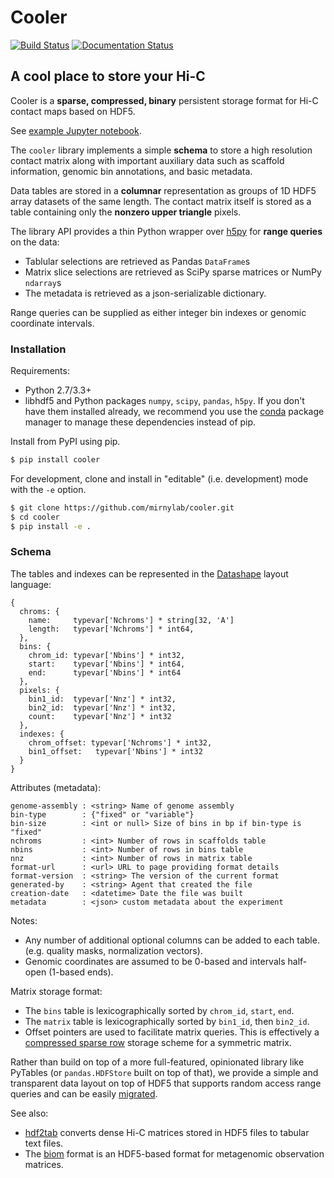 # Cooler

[![Build Status](https://travis-ci.org/mirnylab/cooler.svg?branch=master)](https://travis-ci.org/mirnylab/cooler)
[![Documentation Status](https://readthedocs.org/projects/cooler/badge/?version=latest)](http://cooler.readthedocs.org/en/latest/)

## A cool place to store your Hi-C

Cooler is a **sparse, compressed, binary** persistent storage format for Hi-C contact maps based on HDF5.

See [example Jupyter notebook](https://gist.github.com/nvictus/904160bca9d0e8d5aeeb).

The `cooler` library implements a simple **schema** to store a high resolution contact matrix along with important auxiliary data such as scaffold information, genomic bin annotations, and basic metadata.

Data tables are stored in a **columnar** representation as groups of 1D HDF5 array datasets of the same length. The contact matrix itself is stored as a table containing only the **nonzero upper triangle** pixels.

The library API provides a thin Python wrapper over [h5py](http://docs.h5py.org/en/latest/) for **range queries** on the data:

- Tablular selections are retrieved as Pandas `DataFrame`s
- Matrix slice selections are retrieved as SciPy sparse matrices or NumPy `ndarray`s
- The metadata is retrieved as a json-serializable dictionary.

Range queries can be supplied as either integer bin indexes or genomic coordinate intervals.

### Installation

Requirements:

- Python 2.7/3.3+
- libhdf5 and Python packages `numpy`, `scipy`, `pandas`, `h5py`. If you don't have them installed already, we recommend you use the [conda](http://conda.pydata.org/miniconda.html) package manager to manage these dependencies instead of pip.

Install from PyPI using pip.
```sh
$ pip install cooler
```

For development, clone and install in "editable" (i.e. development) mode with the `-e` option.
```sh
$ git clone https://github.com/mirnylab/cooler.git
$ cd cooler
$ pip install -e .
```


### Schema

The tables and indexes can be represented in the [Datashape](http://datashape.readthedocs.org/en/latest/) layout language:
```
{
  chroms: {
    name:     typevar['Nchroms'] * string[32, 'A']
    length:   typevar['Nchroms'] * int64,
  },
  bins: {
    chrom_id: typevar['Nbins'] * int32,
    start:    typevar['Nbins'] * int64,
    end:      typevar['Nbins'] * int64
  },
  pixels: {
    bin1_id:  typevar['Nnz'] * int32,
    bin2_id:  typevar['Nnz'] * int32,
    count:    typevar['Nnz'] * int32
  },
  indexes: {
    chrom_offset: typevar['Nchroms'] * int32,
  	bin1_offset:   typevar['Nbins'] * int32
  }
}
```

Attributes (metadata):
```
genome-assembly : <string> Name of genome assembly
bin-type        : {"fixed" or "variable"}
bin-size        : <int or null> Size of bins in bp if bin-type is "fixed"
nchroms         : <int> Number of rows in scaffolds table
nbins           : <int> Number of rows in bins table
nnz             : <int> Number of rows in matrix table
format-url      : <url> URL to page providing format details
format-version  : <string> The version of the current format
generated-by    : <string> Agent that created the file
creation-date   : <datetime> Date the file was built
metadata        : <json> custom metadata about the experiment
```


Notes:

- Any number of additional optional columns can be added to each table. (e.g. quality masks, normalization vectors).
- Genomic coordinates are assumed to be 0-based and intervals half-open (1-based ends).

Matrix storage format:

- The `bins` table is lexicographically sorted by `chrom_id`, `start`, `end`.
- The `matrix` table is lexicographically sorted by `bin1_id`, then `bin2_id`.
- Offset pointers are used to facilitate matrix queries. This is effectively a [compressed sparse row](https://en.wikipedia.org/wiki/Sparse_matrix#Compressed_sparse_row_.28CSR.2C_CRS_or_Yale_format.29) storage scheme for a symmetric matrix.

Rather than build on top of a more full-featured, opinionated library like PyTables (or `pandas.HDFStore` built on top of that), we provide a simple and transparent data layout on top of HDF5 that supports random access range queries and can be easily [migrated](https://github.com/blaze/odo).

See also:

- [hdf2tab](https://github.com/blajoie/hdf2tab) converts dense Hi-C matrices stored in HDF5 files to tabular text files.
- The [biom](https://github.com/biocore/biom-format) format is an HDF5-based format for metagenomic observation matrices.

